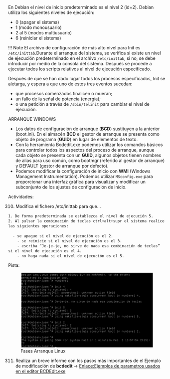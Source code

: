 

En Debian el nivel de inicio predeterminado es el nivel 2 (id=2). Debian utiliza los siguientes niveles de ejecución:

- 0 (apagar el sistema)
- 1 (modo monousuario)
- 2 al 5 (modos multiusuario)
- 6 (reiniciar el sistema)

!!! Note
    El archivo de configuración de más alto nivel para Init es `/etc/inittab`.Durante el arranque del sistema, se verifica si existe un nivel de ejecución predeterminado en el archivo `/etc/inittab`, si no, se debe introducir por medio de la consola del sistema. Después se procede a ejecutar todos los scripts relativos al nivel de ejecución especificado.

Después de que se han dado lugar todos los procesos especificados, Init se aletarga, y espera a que uno de estos tres eventos sucedan:
- que procesos comenzados finalicen o mueran;
- un fallo de la señal de potencia (energía);
- o una petición a través de `/sbin/telinit` para cambiar el nivel de ejecución.

ARRANQUE WINDOWS

- Los datos de configuración de arranque (**BCD**) sustituyen a la anterior (boot.ini). En el almacén **BCD** el gestor de arranque se presenta como objeto de programa (**GUID**) en lugar de elementos de texto. 
- Con la herramienta Bcdedit.exe podemos utilizar los comandos básicos para controlar todos los aspectos del proceso de arranque, aunque cada objeto se presenta con un **GUID**, algunos objetos tienen nombres de alias para uso común, como bootmgr (referido al gestor de arranque) y DEFAULT (gestor de arranque por defecto).
- Podemos modificar la configuración de inicio con **WMI** (Windows Management Instrumentatión). Podemos utilizar `MSconfig.exe` para proporcionar una interfaz gráfica para visualizar y modificar un subconjunto de los ajustes de configuración de inicio.

Actividades:

310. Modifica el fichero /etc/inittab para que...
  
    1. De forma predeterminada se establezca el nivel de ejecución 5.
    2. Al pulsar la combinación de teclas ctrl+alt+supr el sistema realice las siguientes operaciones:

      - se apague si el nivel de ejecución es el 2.
	    - se reinicie si el nivel de ejecución es el 3.
	    - escriba “Je-je-je, no sirve de nada esa combinación de teclas” si el nivel de ejecución es el 4.
	    - no haga nada si el nivel de ejecución es el 5.

Pista:

<figure>
  <img src="./imagenes/03/033/007.png" width="650"/>
  <figcaption>Fases Arranque Linux</figcaption>
</figure>

311. Realiza un breve informe con los pasos más importantes de el Ejemplo de modificación de **bcdedit** -> [Enlace:Ejemplos de parametros usados en el editor BCDEdit.exe](https://ikastaroak.birt.eus/edu/argitalpen/backupa/20200331/1920k/es/ASIR/ISO/ISO02/es_ASIR_ISO02_Contenidos/3.1.EditorBCDedit.pdf)